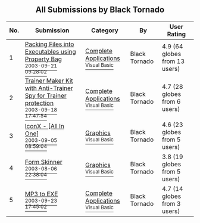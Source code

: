 ﻿<div align="center">

## All Submissions by Black Tornado

</div>

No.  | Submission | Category | By   | User Rating
---- | ---------- | -------- | ---- | -----------
1 | [Packing Files into Executables using Property Bag<br /><sup>2003-09-21 09:28:02</sup>](https://github.com/Planet-Source-Code/black-tornado-packing-files-into-executables-using-property-bag__1-48669) | [Complete Applications<br /><sup>Visual Basic</sup>](../ByCategory/complete-applications__1-27.md) | Black Tornado | 4.9 (64 globes from 13 users)
2 | [Trainer Maker Kit with Anti\-Trainer Spy for Trainer protection<br /><sup>2003-09-18 17:47:54</sup>](https://github.com/Planet-Source-Code/black-tornado-trainer-maker-kit-with-anti-trainer-spy-for-trainer-protection__1-48617) | [Complete Applications<br /><sup>Visual Basic</sup>](../ByCategory/complete-applications__1-27.md) | Black Tornado | 4.7 (28 globes from 6 users)
3 | [IconX \- \[All In One\]<br /><sup>2003-09-05 08:59:04</sup>](https://github.com/Planet-Source-Code/black-tornado-iconx-all-in-one__1-48315) | [Graphics<br /><sup>Visual Basic</sup>](../ByCategory/graphics__1-46.md) | Black Tornado | 4.6 (23 globes from 5 users)
4 | [Form Skinner<br /><sup>2003-08-06 22:38:04</sup>](https://github.com/Planet-Source-Code/black-tornado-form-skinner__1-47503) | [Graphics<br /><sup>Visual Basic</sup>](../ByCategory/graphics__1-46.md) | Black Tornado | 3.8 (19 globes from 5 users)
5 | [MP3 to EXE<br /><sup>2003-09-23 17:45:02</sup>](https://github.com/Planet-Source-Code/black-tornado-mp3-to-exe__1-48727) | [Complete Applications<br /><sup>Visual Basic</sup>](../ByCategory/complete-applications__1-27.md) | Black Tornado | 4.7 (14 globes from 3 users)
